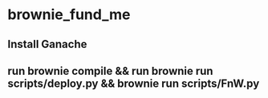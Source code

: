 # brownie_fund_me
## Install Ganache
## run brownie compile && run brownie run scripts/deploy.py && brownie run scripts/FnW.py
